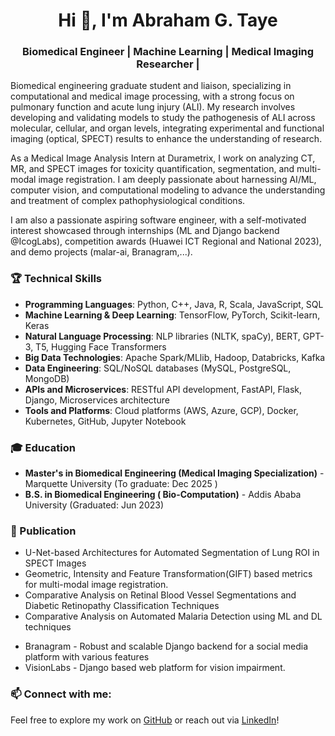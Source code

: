 <h1 align="center">Hi 👋, I'm Abraham G. Taye</h1>
<h3 align="center">Biomedical Engineer | Machine Learning | Medical Imaging Researcher |
</h3>
<p>
Biomedical engineering graduate student and liaison, specializing in computational and medical image processing, with a strong focus on pulmonary function and acute lung injury (ALI). My research involves developing and validating models to study the pathogenesis of ALI across molecular, cellular, and organ levels, integrating experimental and functional imaging (optical, SPECT) results to enhance the understanding of research. 

As a Medical Image Analysis Intern at Durametrix, I work on analyzing CT, MR, and SPECT images for toxicity quantification, segmentation, and multi-modal image registration. I am deeply passionate about harnessing AI/ML, computer vision, and computational modeling to advance the understanding and treatment of complex pathophysiological conditions.

I am also a passionate aspiring software engineer, with a self-motivated interest showcased through internships (ML and Django backend @IcogLabs), competition awards (Huawei ICT Regional and National 2023), and demo projects (malar-ai, Branagram,...).

<h3 align="left">🏆 Technical Skills </h3>

- **Programming Languages**: Python, C++, Java, R, Scala, JavaScript, SQL
- **Machine Learning & Deep Learning**: TensorFlow, PyTorch, Scikit-learn, Keras
- **Natural Language Processing**: NLP libraries (NLTK, spaCy), BERT, GPT-3, T5, Hugging Face Transformers
- **Big Data Technologies**: Apache Spark/MLlib, Hadoop, Databricks, Kafka
- **Data Engineering**: SQL/NoSQL databases (MySQL, PostgreSQL, MongoDB)
- **APIs and Microservices**: RESTful API development, FastAPI, Flask, Django, Microservices architecture
- **Tools and Platforms**: Cloud platforms (AWS, Azure, GCP), Docker, Kubernetes, GitHub, Jupyter Notebook



<h3 align="left">🎓 Education</h3>
<ul>
    <li><strong>Master's in Biomedical Engineering (Medical Imaging Specialization)</strong> - Marquette University (To graduate: Dec 2025 )</li>
    <li><strong>B.S. in Biomedical Engineering ( Bio-Computation)</strong> - Addis Ababa University (Graduated: Jun 2023)</li>
</ul>

<h3 align="left"> 🔖 Publication </h3>
<ul>
    <li>U-Net-based Architectures for Automated Segmentation of Lung ROI in SPECT Images</li>
    <li>Geometric, Intensity and Feature Transformation(GIFT) based metrics for multi-modal image registration.</li>
    <li>Comparative Analysis on Retinal Blood Vessel Segmentations and Diabetic Retinopathy Classification Techniques</li>
    <li>Comparative Analysis on Automated Malaria Detection using ML and DL techniques</li>
</ul>

<ul>
    <li>Branagram - Robust and scalable Django backend for a social media platform with various features</li>
    <li>VisionLabs - Django based web platform for vision impairment.</li>
</ul>


<h3 align="left">📫 Connect with me:</h3>

Feel free to explore my work on [GitHub](https://github.com/abrahamgenetu?tab=repositories) or reach out via [LinkedIn](https://www.linkedin.com/in/abrahamgenetu/)!



